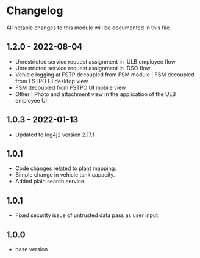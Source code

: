 
# Changelog
All notable changes to this module will be documented in this file.

## 1.2.0 - 2022-08-04
* Unrestricted service request assignment in  ULB employee flow
* Unrestricted service request assignment in  DSO flow
* Vehicle logging at FSTP decoupled from FSM module | FSM decoupled from FSTPO UI desktop view
* FSM decoupled from FSTPO UI mobile view
* Other | Photo and attachment view in the application of the ULB employee UI

## 1.0.3 - 2022-01-13

- Updated to log4j2 version 2.17.1

## 1.0.1

- Code changes related to plant mapping.
- Simple change in vehicle tank capacity.
- Added plain search service.

## 1.0.1

- Fixed security issue of untrusted data pass as user input.


## 1.0.0

- base version
